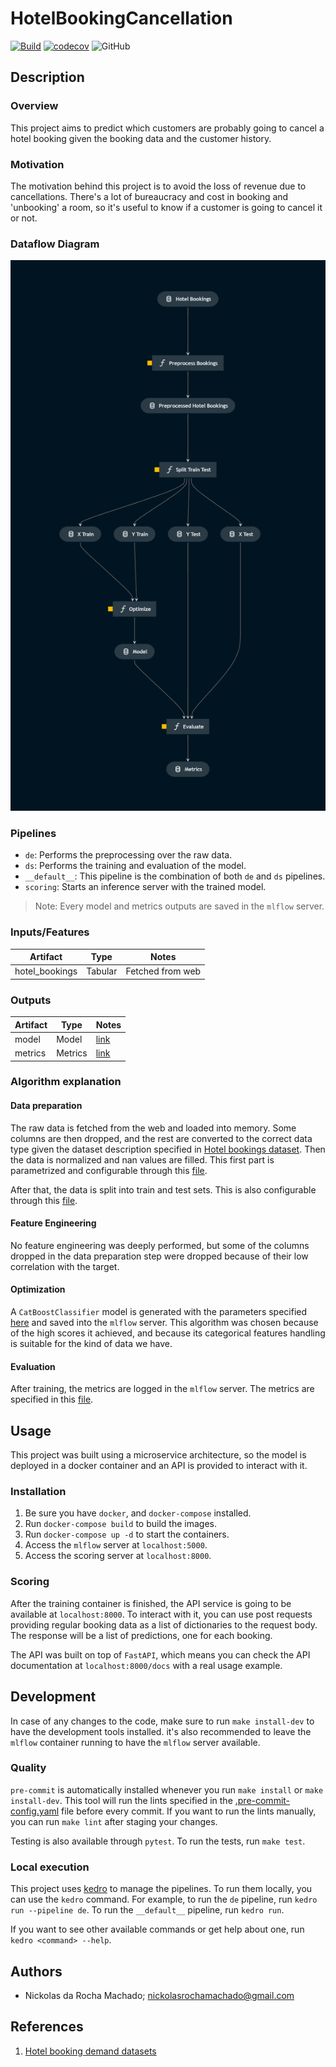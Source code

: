 # HotelBookingCancellation

[![Build](https://github.com/nickolasrm/HotelBookingCancellation/actions/workflows/build.yml/badge.svg)](https://github.com/nickolasrm/HotelBookingCancellation/actions/workflows/build.yml)
[![codecov](https://codecov.io/gh/nickolasrm/HotelBookingCancellation/branch/main/graph/badge.svg?token=acMJMBymgT)](https://codecov.io/gh/nickolasrm/HotelBookingCancellation)
![GitHub](https://img.shields.io/github/license/nickolasrm/HotelBookingCancellation)

## Description

### Overview

This project aims to predict which customers are probably going to cancel a hotel booking given the booking data and the customer history.

### Motivation

The motivation behind this project is to avoid the loss of revenue due to cancellations. There's a lot of bureaucracy and cost in booking and 'unbooking' a room, so it's useful to know if a customer is going to cancel it or not.

### Dataflow Diagram

![Dataflow Diagram](/dataflow.png)

### Pipelines

* `de`: Performs the preprocessing over the raw data.
* `ds`: Performs the training and evaluation of the model.
* `__default__`: This pipeline is the combination of both `de` and `ds` pipelines.
* `scoring`: Starts an inference server with the trained model.

> Note: Every model and metrics outputs are saved in the `mlflow` server.

### Inputs/Features

| Artifact        | Type    | Notes            |
| --------------- | ------- | ---------------- |
| hotel_bookings  | Tabular | Fetched from web |


### Outputs

| Artifact   | Type    | Notes            |
| --------   | ------- | ---------------- |
| model      | Model   | [link](/conf/base/catalog.yml)                 |
| metrics    | Metrics | [link](/conf/base/parameters/data_science.yml) |

### Algorithm explanation

#### Data preparation

The raw data is fetched from the web and loaded into memory. Some columns are then dropped, and the rest are converted to the correct data type given the dataset description specified in [Hotel bookings dataset](https://www.sciencedirect.com/science/article/pii/S2352340918315191#!%29). Then the data is normalized and nan values are filled. This first part is parametrized and configurable through this [file](/conf/base/parameters/data_engineering.yml).

After that, the data is split into train and test sets. This is also configurable through this [file](/conf/base/parameters/data_science.yml).

#### Feature Engineering

No feature engineering was deeply performed, but some of the columns dropped in the data preparation step were dropped because of their low correlation with the target.

#### Optimization

A `CatBoostClassifier` model is generated with the parameters specified [here](/conf/base/parameters/data_science.yml) and saved into the `mlflow` server. This algorithm was chosen because of the high scores it achieved, and because its categorical features handling is suitable for the kind of data we have.

#### Evaluation

After training, the metrics are logged in the `mlflow` server. The metrics are specified in this [file](/conf/base/parameters/data_science.yml).

## Usage

This project was built using a microservice architecture, so the model is deployed in a docker container and an API is provided to interact with it.

### Installation

1. Be sure you have `docker`, and `docker-compose` installed.
2. Run `docker-compose build` to build the images.
3. Run `docker-compose up -d` to start the containers.
4. Access the `mlflow` server at `localhost:5000`.
5. Access the scoring server at `localhost:8000`.

### Scoring

After the training container is finished, the API service is going to be available at `localhost:8000`. To interact with it, you can use post requests providing regular booking data as a list of dictionaries to the request body. The response will be a list of predictions, one for each booking.

The API was built on top of `FastAPI`, which means you can check the API documentation at `localhost:8000/docs` with a real usage example.

## Development

In case of any changes to the code, make sure to run `make install-dev` to have the development tools installed. it's also recommended to leave the `mlflow` container running to have the `mlflow` server available.

### Quality

`pre-commit` is automatically installed whenever you run `make install` or `make install-dev`. This tool will run the lints specified in the [.pre-commit-config.yaml](/.pre-commit-config.yaml) file before every commit. If you want to run the lints manually, you can run `make lint` after staging your changes.

Testing is also available through `pytest`. To run the tests, run `make test`.

### Local execution

This project uses [kedro](https://kedro.readthedocs.io/en/stable/) to manage the pipelines. To run them locally, you can use the `kedro` command. For example, to run the `de` pipeline, run `kedro run --pipeline de`. To run the `__default__` pipeline, run `kedro run`.

If you want to see other available commands or get help about one, run `kedro <command> --help`.

## Authors

* Nickolas da Rocha Machado; [nickolasrochamachado@gmail.com](mailto:nickolasrochamachado@gmail.com)

## References

1. [Hotel booking demand datasets](https://www.sciencedirect.com/science/article/pii/S2352340918315191#!%29)
